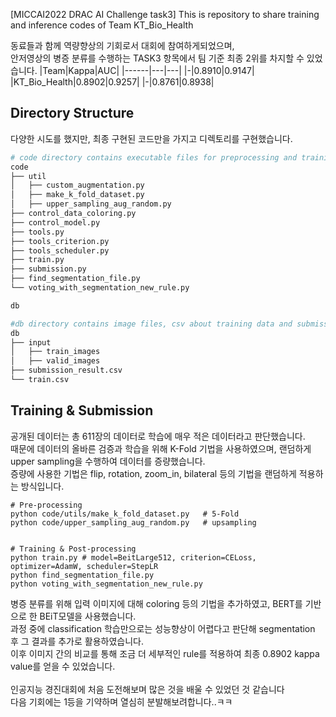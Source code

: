 [MICCAI2022 DRAC AI Challenge task3] This is repository to share training and inference codes of Team KT_Bio_Health

동료들과 함께 역량향상의 기회로서 대회에 참여하게되었으며,</br>
안저영상의 병증 분류를 수행하는 TASK3 항목에서 팀 기준 최종 2위를 차지할 수 있었습니다.
|Team|Kappa|AUC|
|------|---|---|
|-|0.8910|0.9147|
|KT_Bio_Health|0.8902|0.9257|
|-|0.8761|0.8938|



## Directory Structure
다양한 시도를 했지만, 최종 구현된 코드만을 가지고 디렉토리를 구현했습니다. 
```bash
# code directory contains executable files for preprocessing and training.
code
├── util
│   ├── custom_augmentation.py
│   ├── make_k_fold_dataset.py
│   ├── upper_sampling_aug_random.py 
├── control_data_coloring.py
├── control_model.py 
├── tools.py
├── tools_criterion.py
├── tools_scheduler.py
├── train.py
├── submission.py
├── find_segmentation_file.py
└── voting_with_segmentation_new_rule.py

db

#db directory contains image files, csv about training data and submission.    
db
├── input
│   ├── train_images
│   ├── valid_images
├── submission_result.csv
└── train.csv
```
## Training & Submission
공개된 데이터는 총 611장의 데이터로 학습에 매우 적은 데이터라고 판단했습니다.</br>
때문에 데이터의 올바른 검증과 학습을 위해 K-Fold 기법을 사용하였으며, 랜덤하게 upper sampling을 수행하여 데이터를 증량했습니다.</br>
증량에 사용한 기법은 flip, rotation, zoom_in, bilateral 등의 기법을 랜덤하게 적용하는 방식입니다.</br>



```
# Pre-processing
python code/utils/make_k_fold_dataset.py   # 5-Fold
python code/upper_sampling_aug_random.py   # upsampling


# Training & Post-processing
python train.py # model=BeitLarge512, criterion=CELoss, optimizer=AdamW, scheduler=StepLR
python find_segmentation_file.py
python voting_with_segmentation_new_rule.py
```

병증 분류를 위해 입력 이미지에 대해 coloring 등의 기법을 추가하였고, BERT를 기반으로 한 BEiT모델을 사용했습니다. </br>
과정 중에 classification 학습만으로는 성능향상이 어렵다고 판단해 segmentation 후 그 결과를 추가로 활용하였습니다.</br>
이후 이미지 간의 비교를 통해 조금 더 세부적인 rule를 적용하여 최종 0.8902 kappa value를 얻을 수 있었습니다. </br>
</br>
인공지능 경진대회에 처음 도전해보며 많은 것을 배울 수 있었던 것 같습니다</br>
다음 기회에는 1등을 기약하며 열심히 분발해보려합니다..ㅋㅋ</br>
